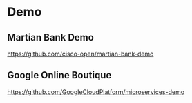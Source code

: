 # Demo

## Martian Bank Demo
https://github.com/cisco-open/martian-bank-demo

## Google Online Boutique
https://github.com/GoogleCloudPlatform/microservices-demo

